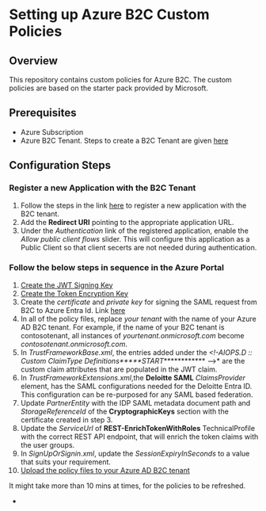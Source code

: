 # Setting up Azure B2C Custom Policies

## Overview
This repository contains custom policies for Azure B2C. The custom policies are based on the starter pack provided by Microsoft. 

## Prerequisites
- Azure Subscription
- Azure B2C Tenant. 
  Steps to create a B2C Tenant are given [here](https://learn.microsoft.com/en-us/azure/active-directory-b2c/tutorial-create-tenant)


## Configuration Steps

### Register a new Application with the B2C Tenant
  1. Follow the steps in the link [here](https://learn.microsoft.com/en-us/azure/active-directory-b2c/tutorial-register-applications) to register a new application with the B2C tenant.
  2. Add the **Redirect URI** pointing to the appropriate application URL.
  3. Under the *Authentication* link of the registered application, enable the *Allow public client flows* slider. This will configure this application as a Public Client so that client secerts are not needed during authentication.

### Follow the below steps in sequence in the Azure Portal

   1. [Create the JWT Signing Key](https://learn.microsoft.com/en-us/azure/active-directory-b2c/tutorial-create-user-flows?pivots=b2c-custom-policy#create-the-signing-key)
   2. [Create the Token Encryption Key](https://learn.microsoft.com/en-us/azure/active-directory-b2c/tutorial-create-user-flows?pivots=b2c-custom-policy#create-the-encryption-key) 
   3. Create the *certificate* and *private key* for signing the SAML request from B2C to Azure Entra Id. Link [here](https://learn.microsoft.com/en-us/azure/active-directory-b2c/identity-provider-generic-saml?tabs=windows&pivots=b2c-custom-policy#create-a-policy-key)
   4. In all of the policy files, replace *your tenant* with the name of your Azure AD B2C tenant.
    For example, if the name of your B2C tenant is contosotenant, all instances of *yourtenant.onmicrosoft.com* become *contosotenant.onmicrosoft.com*.
   5. In *TrustFrameworkBase.xml*, the entries added under the *<!-AIOPS.D :: Custom ClaimType Definitions*****START************* -->* are the custom claim attributes that are populated in the JWT claim.
   6. In *TrustFrameworkExtensions.xml*,the **Deloitte SAML** *ClaimsProvider* element, has the SAML configurations needed for the Deloitte Entra ID. This configuration can be re-purposed for any SAML based federation.
   7. Update  *PartnerEntity* with the IDP SAML metadata document path and *StorageReferenceId* of the **CryptographicKeys** section with the certificate created in step 3.
   8. Update the *ServiceUrl* of **REST-EnrichTokenWithRoles** TechnicalProfile with the correct REST API endpoint, that will enrich the token claims with the user groups.
   9. In *SignUpOrSignin.xml*, update the *SessionExpiryInSeconds* to a value that suits your requirement.
   10. [Upload the policy files to your Azure AD B2C tenant](https://learn.microsoft.com/en-us/azure/active-directory-b2c/tutorial-create-user-flows?pivots=b2c-custom-policy#upload-the-policies)
 
It might take more than 10 mins at times, for the policies to be refreshed.
   
   - 